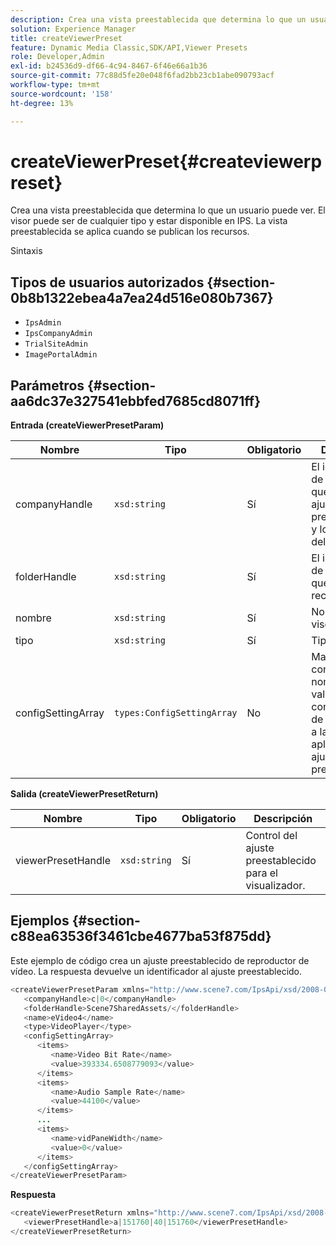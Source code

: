 ```yaml
---
description: Crea una vista preestablecida que determina lo que un usuario puede ver. El visor puede ser de cualquier tipo y estar disponible en IPS. La vista preestablecida se aplica cuando se publican los recursos.
solution: Experience Manager
title: createViewerPreset
feature: Dynamic Media Classic,SDK/API,Viewer Presets
role: Developer,Admin
exl-id: b24536d9-df66-4c94-8467-6f46e66a1b36
source-git-commit: 77c88d5fe20e048f6fad2bb23cb1abe090793acf
workflow-type: tm+mt
source-wordcount: '158'
ht-degree: 13%

---
```


# createViewerPreset{#createviewerpreset}

Crea una vista preestablecida que determina lo que un usuario puede ver. El visor puede ser de cualquier tipo y estar disponible en IPS. La vista preestablecida se aplica cuando se publican los recursos.

Sintaxis

## Tipos de usuarios autorizados {#section-0b8b1322ebea4a7ea24d516e080b7367}

* `IpsAdmin`
* `IpsCompanyAdmin`
* `TrialSiteAdmin`
* `ImagePortalAdmin`

## Parámetros {#section-aa6dc37e327541ebbfed7685cd8071ff}

**Entrada (createViewerPresetParam)**

| Nombre | Tipo | Obligatorio | Descripción |
|---|---|---|---|
| companyHandle | `xsd:string` | Sí | El identificador de la empresa que contiene los ajustes preestablecidos y los recursos del visualizador. |
| folderHandle | `xsd:string` | Sí | El identificador de la carpeta que contiene los recursos. |
| nombre | `xsd:string` | Sí | Nombre del visor. |
| tipo | `xsd:string` | Sí | Tipo de visor. |
| configSettingArray | `types:ConfigSettingArray` | No | Matriz que contiene nombres, valores y controladores de las imágenes a las que está aplicando ajustes preestablecidos. |

**Salida (createViewerPresetReturn)**

| Nombre | Tipo | Obligatorio | Descripción |
|---|---|---|---|
| viewerPresetHandle | `xsd:string` | Sí | Control del ajuste preestablecido para el visualizador. |

## Ejemplos {#section-c88ea63536f3461cbe4677ba53f875dd}

Este ejemplo de código crea un ajuste preestablecido de reproductor de vídeo. La respuesta devuelve un identificador al ajuste preestablecido.

```java
<createViewerPresetParam xmlns="http://www.scene7.com/IpsApi/xsd/2008-01-15">
   <companyHandle>c|0</companyHandle>
   <folderHandle>Scene7SharedAssets/</folderHandle>
   <name>eVideo4</name>
   <type>VideoPlayer</type>
   <configSettingArray>
      <items>
         <name>Video Bit Rate</name>
         <value>393334.6508779093</value>
      </items>
      <items>
         <name>Audio Sample Rate</name>
         <value>44100</value>
      </items>
      ...
      <items>
         <name>vidPaneWidth</name>
         <value>0</value>
      </items>
   </configSettingArray>
</createViewerPresetParam>
```

**Respuesta**

```java
<createViewerPresetReturn xmlns="http://www.scene7.com/IpsApi/xsd/2008-01-15">
   <viewerPresetHandle>a|151760|40|151760</viewerPresetHandle>
</createViewerPresetReturn>
```
